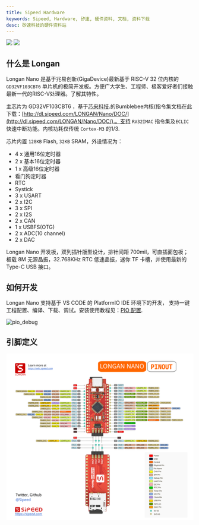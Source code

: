 ```yaml
---
title: Sipeed Hardware
keywords: Sipeed, Hardware, 矽速, 硬件资料, 文档, 资料下载
desc: 矽速科技的硬件资料站
---
```


<div class="title_pic">
    <img src="../assets/sipeed_longan_logo.jpg" height="60">  <img src="../assets/icon_sipeed2.png"  height="60">
</div>

## 什么是 Longan

Longan Nano 是基于兆易创新(GigaDevice)最新基于 RISC-V 32 位内核的`GD32VF103CBT6` 单片机的极简开发板。方便广大学生、工程师、极客爱好者们接触最新一代的RISC-V处理器。了解其特性。

主芯片为 GD32VF103CBT6 ，基于[芯来科技](http://www.nucleisys.com/).的Bumblebee内核(指令集文档在此下载：[http://dl.sipeed.com/LONGAN/Nano/DOC/](http://dl.sipeed.com/LONGAN/Nano/DOC/).。支持 `RV32IMAC` 指令集及`ECLIC` 快速中断功能。内核功耗仅传统 `Cortex-M3` 的1/3.

芯片内置 `128KB` Flash, `32KB` SRAM，外设情况为：
* 4 x 通用16位定时器
* 2 x 基本16位定时器
* 1 x 高级16位定时器
* 看门狗定时器
* RTC
* Systick
* 3 x USART
* 2 x I2C
* 3 x SPI
* 2 x I2S
* 2 x CAN
* 1 x USBFS(OTG)
* 2 x ADC(10 channel)
* 2 x DAC

Longan Nano 开发板，双列插针版型设计，排针间距 700mil，可直插面包板；板载 8M 无源晶振，32.768KHz RTC 低速晶振，迷你 TF 卡槽，并使用最新的 Type-C USB 接口。

## 如何开发

Longan Nano 支持基于 VS CODE 的 PlatformIO IDE 环境下的开发， 支持一键工程配置、编译、下载、调试。安装使用教程见：[PIO 配置](./get_started/pio.md).

![pio_debug](../assets/longan_pio_debug.jpg)

## 引脚定义

![](../assets/Longan-nano_PINOUT.svg)
